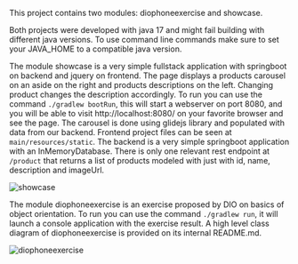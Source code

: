 This project contains two modules: 
diophoneexercise and showcase.

Both projects were developed with java 17 and might fail 
building with different java versions. To use command line
commands make sure to set your JAVA_HOME to a compatible java version.

The module showcase is a very simple fullstack application 
with springboot on backend and jquery on frontend.
The page displays a products carousel on an aside 
on the right and products descriptions on the left.
Changing product changes the description accordingly.
To run you can use the command `./gradlew bootRun`, 
this will start a webserver on port 8080, and you will
be able to visit http://localhost:8080/ on your 
favorite browser and see the page.
The carousel is done using glidejs library 
and populated with data from our backend.
Frontend project files can be seen at `main/resources/static`.
The backend is a very simple springboot application 
with an InMemoryDatabase. There is only one relevant rest endpoint
at `/product` that returns a list of products modeled with just with 
id, name, description and imageUrl.

![showcase](https://github.com/RedJocker/ShowcaseJqueryBoot/blob/main/assets/showcase.gif)


The module diophoneexercise is an exercise proposed by DIO 
on basics of object orientation.
To run you can use the command `./gradlew run`, it will launch
a console application with the exercise result.
A high level class diagram of diophoneexercise 
is provided on its internal README.md.

![diophoneexercise](https://github.com/RedJocker/ShowcaseJqueryBoot/blob/main/assets/diophoneexercise.gif)

